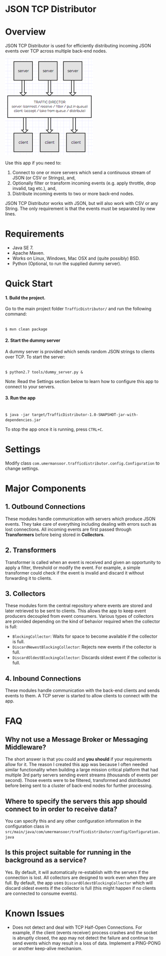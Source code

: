 # JSON TCP Distributor

Overview
========
JSON TCP Distributor is used for efficiently distributing incoming JSON events over TCP across multiple back-end 
nodes. 

![alt tag](docs/overall_idea.png)

Use this app if you need to:
 
1. Connect to one or more servers which send a continuous stream of JSON (or CSV or Strings), and,
2. Optionally filter or transform incoming events (e.g. apply throttle, drop invalid, tag etc.), and,
3. Distribute incoming events to two or more back-end nodes.
 
JSON TCP Distributor works with JSON, but will also work with CSV or any String. The only requirement is that the
events must be separated by new lines.

Requirements
============

* Java SE 7.
* Apache Maven.
* Works on Linux, Windows, Mac OSX and (quite possibly) BSD.
* Python (Optional, to run the supplied dummy server).

Quick Start
===========

#### 1. Build the project. 

Go to the main project folder `TrafficDistributor/` and run the following command:

<code>
$ mvn clean package
</code>

#### 2. Start the dummy server

A dummy server is provided which sends random JSON strings to clients over TCP. To start the server:

<code>
$ python2.7 tools/dummy_server.py &
</code>

Note: Read the Settings section below to learn how to configure this app to connect to your servers.

#### 3. Run the app

<code>
$ java -jar target/TrafficDistributor-1.0-SNAPSHOT-jar-with-dependencies.jar
</code>

To stop the app once it is running, press `CTRL+C`.

Settings
========

Modify class `com.umermansoor.trafficdistributor.config.Configuration` to change settings.

Major Components
================

## 1. Outbound Connections

These modules handle communication with servers which produce JSON events. They take care of everything including
dealing with errors such as lost connections. All incoming events are first passed through 
**Transformers** before being stored in **Collectors**.

## 2. Transformers

Transformer is called when an event is received and given an opportunity to apply a filter, threshold or
modify the event. For example, a simple transformer could check if the event is invalid and 
discard it without forwarding it to clients. 

## 3. Collectors

These modules form the central repository where events are stored and later retrieved to be sent to clients. This 
allows the app to keep event producers decoupled from event consumers. Various types of collectors are provided 
depending on the kind of behavior required when the collector is full:

* `BlockingCollector`: Waits for space to become available if the collector is full.
* `DiscardNewestBlockingCollector`: Rejects new events if the collector is full.
* `DiscardOldestBlockingCollector`: Discards oldest event if the collector is full.

## 4. Inbound Connections

These modules handle communication with the back-end clients and sends events to them. A TCP server is started
to allow clients to connect with the app.

FAQ
===

## Why not use a Message Broker or Messaging Middleware?

The short answer is that you could and **you should** if your requirements allow for it. The reason I created this app
was because I often needed similar functionality when building a large mission critical platform that had
multiple 3rd party servers sending event streams (thousands of events per second). 
Those events were to be filtered, transformed and distributed before being sent to a cluster of back-end nodes 
for further processing.

## Where to specify the servers this app should connect to in order to receive data?

You can specify this and any other configuration information in the configuration class in 
`src/main/java/com/umermansoor/trafficdistributor/config/Configuration.java`

## Is this project suitable for running in the background as a service?

Yes. By default, it will automatically re-establish with the servers if the connection is lost. All collectors are
designed to work even when they are full. By default, the app uses `DiscardOldestBlockingCollector` which will 
discard oldest events if the collector is full (this might happen if no clients are connected to consume events).

 
Known Issues
============

* Does not detect and deal with TCP Half-Open Connections. For example, if the client (events receiver) process 
crashes and the socket is abruptly closed, the app may not detect the failure and continue to send events which
may result in a loss of data. Implement a PING-PONG or another keep-alive mechanism.




